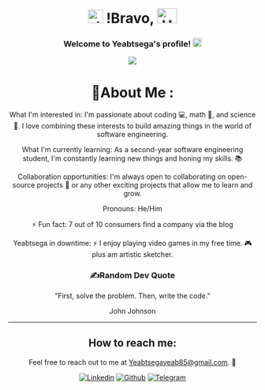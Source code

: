 # <div align="center"><img alt="dsmark" height="27px" width="30px" src="https://c.tenor.com/P7zWdgA3E2EAAAAi/spunchbob-the-g.gif"></img> !Bravo, <img alt="Hola" height="30px" width="40px" src="https://emojipedia-us.s3.amazonaws.com/source/skype/289/ghost_1f47b.png"></img>

</div>

<h3 align="center">
  Welcome to Yeabtsega's profile!
  <img src="https://media.giphy.com/media/hvRJCLFzcasrR4ia7z/giphy.gif" width="18">
</h3>

<p align="center">
  <a href="https://github.com/Yeabtsega-Tesfaye"><img src="https://readme-typing-svg.herokuapp.com?color=%2336BCF7&center=true&vCenter=true&lines=Hey+yo+wassup!;This+is+my+Github+page;I'm+A+software+engineering+student;Passionate+Website+Developer"></a>
</p>
<div align="center">

# 💫About Me :


What I'm interested in: I'm passionate about coding 💻, math 🧮, and science 🧪. I love combining these interests to build amazing things in the world of software engineering.

What I'm currently learning: As a second-year software engineering student, I'm constantly learning new things and honing my skills. 📚

Collaboration opportunities:  I'm always open to collaborating on open-source projects 🤝 or any other exciting projects that allow me to learn and grow.

Pronouns: He/Him

⚡ Fun fact: 7 out of 10 consumers find a company via the blog

Yeabtsega in downtime: ⚡ I enjoy playing video games in my free time. 🎮 plus am artistic sketcher.

### ✍️Random Dev Quote
"First, solve the problem. Then, write the code."

John Johnson

---
## How to reach me: 

Feel free to reach out to me at Yeabtsegayeab85@gmail.com. 📧

<p align="center">
  <a href="https://www.linkedin.com/in/yeabtsega-tesfaye-527375328?utm_source=share&utm_campaign=share_via&utm_content=profile&utm_medium=android_app"><img alt="Linkedin" title="Linkedin" src="https://img.shields.io/badge/LinkedIn-0077B5?style=for-the-badge&logo=linkedin&logoColor=white"></a>
  <a href="https://github.com/Yeabtsega-Tesfaye"><img alt="Github" title="Jaydeep Yadav Github" src="https://img.shields.io/badge/GitHub-100000?style=for-the-badge&logo=github&logoColor=white"></a>
    <a href="https://t.me/confidential_boy"><img alt="Telegram" title="Telegram" src="https://img.shields.io/badge/Telegram-2CA5E0?style=for-the-badge&logo=telegram&logoColor=white"></a>
</p>
